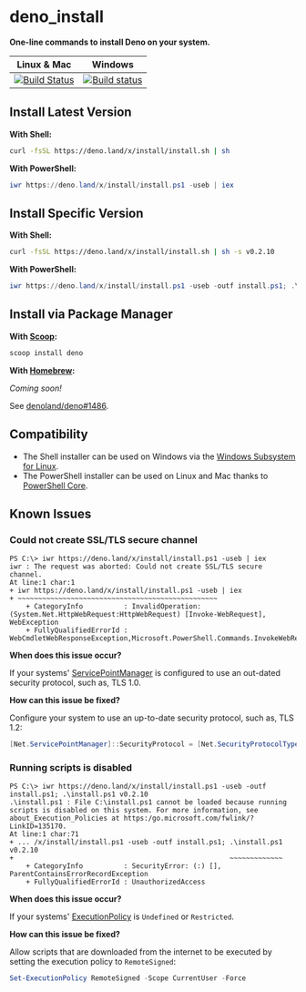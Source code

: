 # deno_install

**One-line commands to install Deno on your system.**

| **Linux & Mac** | **Windows** |
|:---------------:|:-----------:|
| [![Build Status](https://travis-ci.com/denoland/deno_install.svg?branch=master)](https://travis-ci.com/denoland/deno_install) | [![Build status](https://ci.appveyor.com/api/projects/status/gtekeaf7r60xa896?branch=master&svg=true)](https://ci.appveyor.com/project/deno/deno-install) |

## Install Latest Version

**With Shell:**

```sh
curl -fsSL https://deno.land/x/install/install.sh | sh
```

**With PowerShell:**

```powershell
iwr https://deno.land/x/install/install.ps1 -useb | iex
```

## Install Specific Version

**With Shell:**

```sh
curl -fsSL https://deno.land/x/install/install.sh | sh -s v0.2.10
```

**With PowerShell:**

```powershell
iwr https://deno.land/x/install/install.ps1 -useb -outf install.ps1; .\install.ps1 v0.2.10
```

## Install via Package Manager

**With [Scoop](https://scoop.sh):**

```powershell
scoop install deno
```

**With [Homebrew](https://brew.sh/):**

_Coming soon!_

See [denoland/deno#1486](https://github.com/denoland/deno/issues/1486).

## Compatibility

- The Shell installer can be used on Windows via the [Windows Subsystem for Linux](https://docs.microsoft.com/en-us/windows/wsl/about).
- The PowerShell installer can be used on Linux and Mac thanks to [PowerShell Core](https://docs.microsoft.com/en-us/powershell/scripting).

## Known Issues

### Could not create SSL/TLS secure channel

```
PS C:\> iwr https://deno.land/x/install/install.ps1 -useb | iex
iwr : The request was aborted: Could not create SSL/TLS secure channel.
At line:1 char:1
+ iwr https://deno.land/x/install/install.ps1 -useb | iex
+ ~~~~~~~~~~~~~~~~~~~~~~~~~~~~~~~~~~~~~~~~~~~~~~~~~
    + CategoryInfo          : InvalidOperation: (System.Net.HttpWebRequest:HttpWebRequest) [Invoke-WebRequest], WebException
    + FullyQualifiedErrorId : WebCmdletWebResponseException,Microsoft.PowerShell.Commands.InvokeWebRequestCommand
```

**When does this issue occur?**

If your systems' [ServicePointManager](https://docs.microsoft.com/en-us/dotnet/api/system.net.servicepointmanager.securityprotocol) is configured to use an out-dated security protocol, such as, TLS 1.0.

**How can this issue be fixed?**

Configure your system to use an up-to-date security protocol, such as, TLS 1.2:

```powershell
[Net.ServicePointManager]::SecurityProtocol = [Net.SecurityProtocolType]::Tls12
```

### Running scripts is disabled

```
PS C:\> iwr https://deno.land/x/install/install.ps1 -useb -outf install.ps1; .\install.ps1 v0.2.10
.\install.ps1 : File C:\install.ps1 cannot be loaded because running scripts is disabled on this system. For more information, see about_Execution_Policies at https:/go.microsoft.com/fwlink/?LinkID=135170.
At line:1 char:71
+ ... /x/install/install.ps1 -useb -outf install.ps1; .\install.ps1 v0.2.10
+                                                     ~~~~~~~~~~~~~
    + CategoryInfo          : SecurityError: (:) [], ParentContainsErrorRecordException
    + FullyQualifiedErrorId : UnauthorizedAccess
```

**When does this issue occur?**

If your systems' [ExecutionPolicy](https://docs.microsoft.com/en-us/powershell/module/microsoft.powershell.core/about/about_execution_policies) is `Undefined` or `Restricted`.

**How can this issue be fixed?**

Allow scripts that are downloaded from the internet to be executed by setting the execution policy to `RemoteSigned`:

```powershell
Set-ExecutionPolicy RemoteSigned -Scope CurrentUser -Force
```
